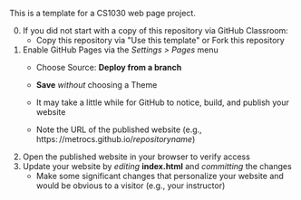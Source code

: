 This is a template for a CS1030 web page project.

0. If you did not start with a copy of this repository via GitHub Classroom:
   * Copy this repository via "Use this template" or Fork this repository
1. Enable GitHub Pages via the _Settings > Pages_ menu
   * Choose Source: **Deploy from a branch**

   * **Save** _without_ choosing a Theme
   * It may take a little while for GitHub to notice, build, and publish your website 
   * Note the URL of the published website (e.g., https:&ThinSpace;//metrocs.github.io/_repositoryname_)
2. Open the published website in your browser to verify access
3. Update your website by _editing_ **index.html** and _committing_ the changes
   * Make some significant changes that personalize your website and would be obvious to a visitor (e.g., your instructor)
